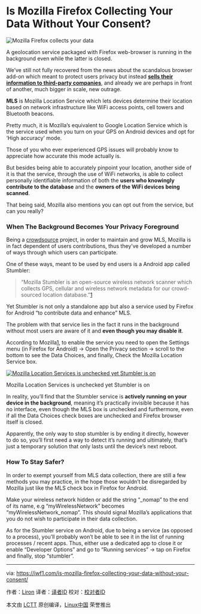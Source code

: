 Is Mozilla Firefox Collecting Your Data Without Your Consent?
============================================================

 ![Mozilla Firefox collects your data](https://iwf1.com/wordpress/wp-content/uploads/2016/11/Mozilla-Firefox-collects-your-data-730x429.jpg)


A geolocation service packaged with Firefox web-browser is running in the background even while the latter is closed.

We’ve still not fully recovered from the news about the scandalous browser add-on which meant to protect users privacy but instead **[sells their information to third-party companies][1]**, and already we are perhaps in front of another, much bigger in scale, new outrage.

**MLS** is Mozilla Location Service which lets devices determine their location based on network infrastructure like WiFi access points, cell towers and Bluetooth beacons.

Pretty much, it is Mozilla’s equivalent to Google Location Service which is the service used when you turn on your GPS on Android devices and opt for ‘High accuracy’ mode.

Those of you who ever experienced GPS issues will probably know to appreciate how accurate this mode actually is.

But besides being able to accurately pinpoint your location, another side of it is that the service, through the use of WiFi networks, is able to collect personally identifiable information of both the **users who knowingly contribute to the database** and the **owners of the WiFi devices being scanned**.

That being said, Mozilla also mentions you can opt out from the service, but can you really?

### When The Background Becomes Your Privacy Foreground

Being a [crowdsource][2] project, in order to maintain and grow MLS, Mozilla is in fact dependent of users contributions, thus they’ve developed a number of ways through which users can participate.

One of these ways, meant to be used by end users is a Android app called Stumbler:

> “Mozilla Stumbler is an open-source wireless network scanner which collects GPS, cellular and wireless network metadata for our crowd-sourced location database.”[1]

Yet Stumbler is not only a standalone app but also a service used by Firefox for Android “to contribute data and enhance” MLS.

The problem with that service lies in the fact it runs in the background without most users are aware of it and **even though you may disable it**.

According to Mozilla[1], to enable the service you need to open the Settings menu (in Firefox for Android) -> Open the Privacy section -> scroll to the bottom to see the Data Choices, and finally, Check the Mozilla Location Service box.

[
 ![Mozilla Location Services is unchecked yet Stumbler is on](http://iwf1.com/wordpress/wp-content/uploads/2016/11/Mozilla-Location-Services-is-unchecked-yet-Stumler-is-on-730x602.jpg) 
][3]

Mozilla Location Services is unchecked yet Stumbler is on

In reality, you’ll find that the Stumbler service is **actively running on your device in the background**, meaning it’s practically invisible because it has no interface, even though the MLS box is unchecked and furthermore, even if all the Data Choices check boxes are unchecked and Firefox browser itself is closed.

Apparently, the only way to stop stumbler is by ending it directly, however to do so, you’ll first need a way to detect it’s running and ultimately, that’s just a temporary solution that only lasts until the device’s next reboot.

### How To Stay Safer?

In order to exempt yourself from MLS data collection, there are still a few methods you may practice, in the hope those wouldn’t be disregarded by Mozilla just like the MLS check box in Firefox for Android.

Make your wireless network hidden or add the string “_nomap” to the end of its name, e.g “myWirelessNetwork” becomes “myWirelessNetwork_nomap”. This should signal Mozilla’s applications that you do not wish to participate in their data collection.

As for the Stumbler service on Android, due to being a service (as opposed to a process), you’ll probably won’t be able to see it in the list of running processes / recent apps. Thus, either use a dedicated app to close it or enable “Developer Options” and go to “Running services” -> tap on Firefox and finally, stop “stumbler”.



--------------------------------------------------------------------------------

via: https://iwf1.com/is-mozilla-firefox-collecting-your-data-without-your-consent/

作者：[Liron][a]
译者：[译者ID](https://github.com/译者ID)
校对：[校对者ID](https://github.com/校对者ID)

本文由 [LCTT](https://github.com/LCTT/TranslateProject) 原创编译，[Linux中国](https://linux.cn/) 荣誉推出

[a]:https://iwf1.com/is-mozilla-firefox-collecting-your-data-without-your-consent/
[1]:https://iwf1.com/shock-this-popular-browser-add-on-sells-your-browsing-history/
[2]:https://en.wikipedia.org/wiki/Crowdsourcing
[3]:http://iwf1.com/wordpress/wp-content/uploads/2016/11/Mozilla-Location-Services-is-unchecked-yet-Stumler-is-on.jpg
